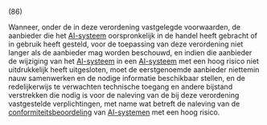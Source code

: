 (86)

Wanneer, onder de in deze verordening vastgelegde voorwaarden, de aanbieder die het [AI-systeem](a3.md#^ai-systeem) oorspronkelijk in de handel heeft gebracht of in gebruik heeft gesteld, voor de toepassing van deze verordening niet langer als de aanbieder mag worden beschouwd, en indien die aanbieder de wijziging van het [AI-systeem](a3.md#^ai-systeem) in een [AI-systeem](a3.md#^ai-systeem) met een hoog risico niet uitdrukkelijk heeft uitgesloten, moet de eerstgenoemde aanbieder niettemin nauw samenwerken en de nodige informatie beschikbaar stellen, en de redelijkerwijs te verwachten technische toegang en andere bijstand verstrekken die nodig is voor de naleving van de bij deze verordening vastgestelde verplichtingen, met name wat betreft de naleving van de [conformiteitsbeoordeling](a3.md#^conformiteitsbeoordeling) van [AI-systemen](a3.md#^ai-systeem) met een hoog risico.
